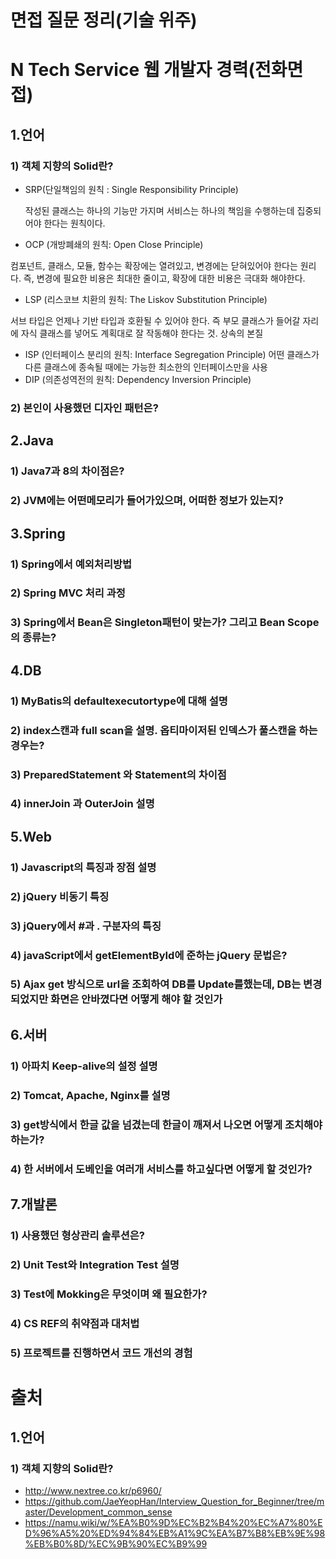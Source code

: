 면접 질문 정리(기술 위주)
======================
# N Tech Service 웹 개발자 경력(전화면접)
## 1.언어
### 1) 객체 지향의 Solid란?
* SRP(단일책임의 원칙 : Single Responsibility Principle)

     작성된 클래스는 하나의 기능만 가지며 서비스는 하나의 책임을 수행하는데 집중되어야 한다는 원칙이다.

* OCP (개방폐쇄의 원칙: Open Close Principle)

컴포넌트, 클래스, 모듈, 함수는 확장에는 열려있고, 변경에는 닫혀있어야 한다는 원리다.
즉, 변경에 필요한 비용은 최대한 줄이고, 확장에 대한 비용은 극대화 해야한다.

* LSP (리스코브 치환의 원칙: The Liskov Substitution Principle)

서브 타입은 언제나 기반 타입과 호환될 수 있어야 한다.
 즉 부모 클래스가 들어갈 자리에 자식 클래스를 넣어도 계획대로 잘 작동해야 한다는 것. 상속의 본질

* ISP (인터페이스 분리의 원칙: Interface Segregation Principle)
어떤 클래스가 다른 클래스에 종속될 때에는 가능한 최소한의 인터페이스만을 사용
* DIP (의존성역전의 원칙: Dependency Inversion Principle)
### 2) 본인이 사용했던 디자인 패턴은?
## 2.Java
### 1) Java7과 8의 차이점은?
### 2) JVM에는 어떤메모리가 들어가있으며, 어떠한 정보가 있는지?
## 3.Spring
### 1) Spring에서 예외처리방법
### 2) Spring MVC 처리 과정
### 3) Spring에서 Bean은 Singleton패턴이 맞는가? 그리고 Bean Scope의 종류는?
## 4.DB
### 1) MyBatis의 defaultexecutortype에 대해 설명
### 2) index스캔과 full scan을 설명. 옵티마이저된 인덱스가 풀스캔을 하는 경우는?
### 3) PreparedStatement 와 Statement의 차이점
### 4) innerJoin 과 OuterJoin 설명
## 5.Web
### 1) Javascript의 특징과 장점 설명
### 2) jQuery 비동기 특징
### 3) jQuery에서 #과 . 구분자의 특징
### 4) javaScript에서 getElementById에 준하는 jQuery 문법은?
### 5) Ajax get 방식으로 url을 조회하여 DB를 Update를했는데, DB는 변경되었지만 화면은 안바꼈다면 어떻게 해야 할 것인가
## 6.서버
### 1) 아파치 Keep-alive의 설정 설명
### 2) Tomcat, Apache, Nginx를 설명
### 3) get방식에서 한글 값을 넘겼는데 한글이 깨져서 나오면 어떻게 조치해야하는가?
### 4) 한 서버에서 도베인을 여러개 서비스를 하고싶다면 어떻게 할 것인가?
## 7.개발론
### 1) 사용했던 형상관리 솔루션은?
### 2) Unit Test와 Integration Test 설명
### 3) Test에 Mokking은 무엇이며 왜 필요한가?
### 4) CS REF의 취약점과 대처법
### 5) 프로젝트를 진행하면서 코드 개선의 경험



# 출처
## 1.언어
### 1) 객체 지향의 Solid란?
* http://www.nextree.co.kr/p6960/
* https://github.com/JaeYeopHan/Interview_Question_for_Beginner/tree/master/Development_common_sense
* https://namu.wiki/w/%EA%B0%9D%EC%B2%B4%20%EC%A7%80%ED%96%A5%20%ED%94%84%EB%A1%9C%EA%B7%B8%EB%9E%98%EB%B0%8D/%EC%9B%90%EC%B9%99
